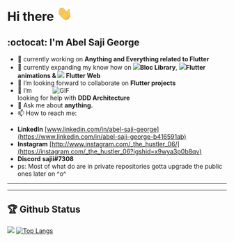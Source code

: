 # Hi there <img src="https://github.com/ABSphreak/ABSphreak/blob/master/gifs/Hi.gif" width="35px">
## :octocat: I'm Abel Saji George

- 🔭  currently working on **Anything and Everything related to Flutter**
- 🌱  currently expanding my know how on <img height="25" src="https://encrypted-tbn0.gstatic.com/images?q=tbn:ANd9GcQUzqonOyZVFEbakrUBD9L2TkzDj_FQti48Ng&usqp=CAU">**Bloc Library**, <img height="25" src="https://res.cloudinary.com/practicaldev/image/fetch/s--xb_bTVNJ--/c_limit%2Cf_auto%2Cfl_progressive%2Cq_66%2Cw_880/https://thepracticaldev.s3.amazonaws.com/i/mjvizjakwj2xo2vq15ql.gif">**Flutter animations & <img height="25" src="https://miro.medium.com/max/1400/1*vgN2zojqiIYu23JPVuaSiA.jpeg"> Flutter Web**
- 👯 I’m looking forward to collaborate on **Flutter projects**<img align="right" alt="GIF" src="https://cdn.dribbble.com/users/1059583/screenshots/4171367/coding-freak.gif" width="400px" />
- 🤔 I’m looking for help with **DDD Architecture** 
- 💬 Ask me about **anything.**
- 📫 How to reach me: 
<!--   - **Portfolio**   [www.AbelSajiGeorge.me](https://abel-saji-george.github.io/portfolio/) -->
  - **LinkedIn**    [www.linkedin.com/in/abel-saji-george](https://www.linkedin.com/in/abel-saji-george-b416591ab)
  - **Instagram**   [http://www.instagram.com/_the_hustler_06/](https://instagram.com/_the_hustler_06?igshid=x9wya3p0b8qv)
  - **Discord**     **sajii#7308**
  - ps: Most of what  do are in private repositories gotta upgrade the public  ones later on  ^o^ 
  ---
  
  ---
  🏆 Github Status
  ---
  [![](https://github-readme-stats.vercel.app/api?username=abel-saji-george&&show_icons=true&title_color=ffffff&icon_color=bb2acf&text_color=daf7dc&bg_color=151515)](https://www.AbelSajiGeorge.me/)
  [![Top Langs](https://github-readme-stats.vercel.app/api/top-langs/?username=Abel-Saji-George&&show_icons=true&title_color=ffffff&icon_color=bb2acf&text_color=daf7dc&bg_color=151515)](https://github.com/Abel-Saji-George)
 


